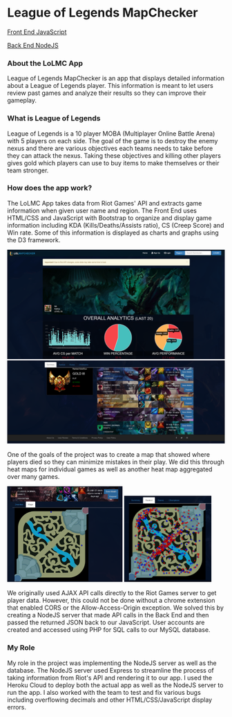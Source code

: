 # League of Legends MapChecker

[Front End JavaScript](https://github.com/doubleyip/LeagueMapChecker)

[Back End NodeJS](https://github.com/doubleyip/apicallforlolmc)

### About the LoLMC App

League of Legends MapChecker is an app that displays detailed information about a League of Legends player.
This information is meant to let users review past games and analyze their results so they can improve their gameplay.

### What is League of Legends

League of Legends is a 10 player MOBA (Multiplayer Online Battle Arena) with 5 players on each side.
The goal of the game is to destroy the enemy nexus and there are various objectives each teams needs to take before they can attack the nexus.
Taking these objectives and killing other players gives gold which players can use to buy items to make themselves or their team stronger.

### How does the app work?

The LoLMC App takes data from Riot Games' API and extracts game information when given user name and region.
The Front End uses HTML/CSS and JavaScript with Bootstrap to organize and display game information including KDA (Kills/Deaths/Assists ratio),
CS (Creep Score) and Win rate. Some of this information is displayed as charts and graphs using the D3 framework. 

![Profile Page1](/images/pfpage1.png)
![Profile Page2](/images/pfpage2.png)

One of the goals of the project was to create a map that showed where players died so they can minimize mistakes in their play.
We did this through heat maps for individual games as well as another heat map aggregated over many games.

<img src="/images/map1.png" width="53%" height="53%">
<img src="/images/map2.png" width="40%" height="40%">

We originally used AJAX API calls directly to the Riot Games server to get player data. However, this could not be done without a chrome extension that enabled CORS 
or the Allow-Access-Origin exception. We solved this by creating a NodeJS server that made API calls in the Back End and then passed the returned JSON back to our JavaScript.
User accounts are created and accessed using PHP for SQL calls to our MySQL database.

### My Role

My role in the project was implementing the NodeJS server as well as the database. The NodeJS server used Express to streamline the process
of taking information from Riot's API and rendering it to our app. I used the Heroku Cloud to deploy both the actual app as well as the NodeJS server
to run the app. I also worked with the team to test and fix various bugs including overflowing decimals and other HTML/CSS/JavaScript display errors.
